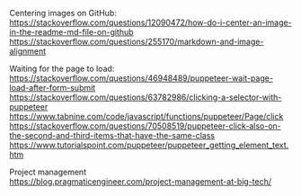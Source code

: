 Centering images on GitHub:  
https://stackoverflow.com/questions/12090472/how-do-i-center-an-image-in-the-readme-md-file-on-github  
https://stackoverflow.com/questions/255170/markdown-and-image-alignment  


Waiting for the page to load:  
https://stackoverflow.com/questions/46948489/puppeteer-wait-page-load-after-form-submit  
https://stackoverflow.com/questions/63782986/clicking-a-selector-with-puppeteer  
https://www.tabnine.com/code/javascript/functions/puppeteer/Page/click  
https://stackoverflow.com/questions/70508519/puppeteer-click-also-on-the-second-and-third-items-that-have-the-same-class  
https://www.tutorialspoint.com/puppeteer/puppeteer_getting_element_text.htm  


Project management  
https://blog.pragmaticengineer.com/project-management-at-big-tech/  
